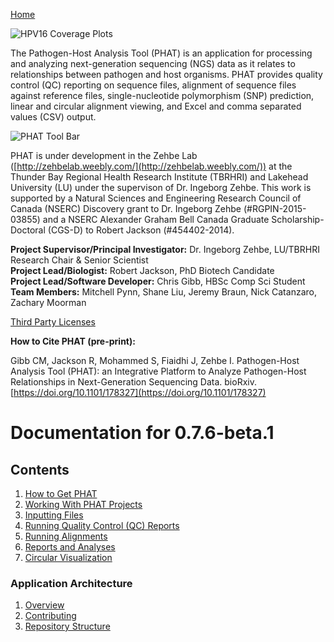 [Home](https://chgibb.github.io/PHATDocs/)

![HPV16 Coverage Plots](https://chgibb.github.io//PHATDocs/docs/releases/0.1.0-beta.1/covHPV16white.png)

The Pathogen-Host Analysis Tool (PHAT) is an application for processing and analyzing next-generation sequencing (NGS) data as it relates to relationships between pathogen and host organisms. PHAT provides quality control (QC) reporting on sequence files, alignment of sequence files against reference files, single-nucleotide polymorphism (SNP) prediction, linear and circular alignment viewing, and Excel and comma separated values (CSV) output.

![PHAT Tool Bar](https://chgibb.github.io//PHATDocs/docs/releases/0.7.6-beta.1/PHATtoolbar.png)

PHAT is under development in the Zehbe Lab ([http://zehbelab.weebly.com/](http://zehbelab.weebly.com/)) at the Thunder Bay Regional Health Research Institute (TBRHRI) and Lakehead University (LU) under the supervison of Dr. Ingeborg Zehbe. This work is supported by a Natural Sciences and Engineering Research Council of Canada (NSERC) Discovery grant to Dr. Ingeborg Zehbe (#RGPIN-2015-03855) and a NSERC Alexander Graham Bell Canada Graduate Scholarship-Doctoral (CGS-D) to Robert Jackson (#454402-2014).

**Project Supervisor/Principal Investigator:** Dr. Ingeborg Zehbe, LU/TBRHRI Research Chair & Senior Scientist    
**Project Lead/Biologist:** Robert Jackson, PhD Biotech Candidate    
**Project Lead/Software Developer:** Chris Gibb, HBSc Comp Sci Student  
**Team Members:** Mitchell Pynn, Shane Liu, Jeremy Braun, Nick Catanzaro, Zachary Moorman

[Third Party Licenses](https://chgibb.github.io/PHATDocs/docs/releases/0.7.6-beta.1/thirdParty)

**How to Cite PHAT (pre-print):**

Gibb CM, Jackson R, Mohammed S, Fiaidhi J, Zehbe I. Pathogen-Host Analysis Tool (PHAT): an Integrative Platform to Analyze Pathogen-Host Relationships in Next-Generation Sequencing Data. bioRxiv. [https://doi.org/10.1101/178327](https://doi.org/10.1101/178327)

# Documentation for 0.7.6-beta.1
## Contents
1. [How to Get PHAT](https://chgibb.github.io/PHATDocs/docs/releases/0.7.6-beta.1/howToGetPHAT)
2. [Working With PHAT Projects](https://chgibb.github.io/PHATDocs/docs/releases/0.7.6-beta.1/projects)
3. [Inputting Files](https://chgibb.github.io/PHATDocs/docs/releases/0.7.6-beta.1/inputtingFiles)
4. [Running Quality Control (QC) Reports](https://chgibb.github.io/PHATDocs/docs/releases/0.7.6-beta.1/QCReports)
5. [Running Alignments](https://chgibb.github.io/PHATDocs/docs/releases/0.7.6-beta.1/runningAlignments)
6. [Reports and Analyses](https://chgibb.github.io/PHATDocs/docs/releases/0.7.6-beta.1/reportsAndAnalyses)
7. [Circular Visualization](https://chgibb.github.io/PHATDocs/docs/releases/0.7.6-beta.1/circularVisualization)

### Application Architecture
1. [Overview](https://chgibb.github.io/PHATDocs/docs/releases/0.7.6-beta.1/archOverview)
2. [Contributing](https://chgibb.github.io/PHATDocs/docs/releases/0.7.6-beta.1/contributingGuide)
3. [Repository Structure](https://chgibb.github.io/PHATDocs/docs/releases/0.7.6-beta.1/repoStructure)
